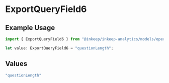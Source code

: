 # ExportQueryField6

## Example Usage

```typescript
import { ExportQueryField6 } from "@inkeep/inkeep-analytics/models/operations";

let value: ExportQueryField6 = "questionLength";
```

## Values

```typescript
"questionLength"
```